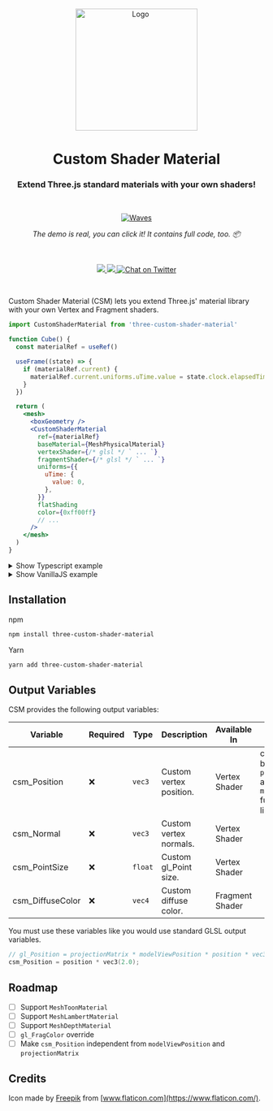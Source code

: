 <br />

<p align="center">
  <img  src="https://github.com/FarazzShaikh/THREE-CustomShaderMaterial/raw/master/Assets/logo.png" alt="Logo" width="240" height="240" >
</p>

<h1 align="center">Custom Shader Material</h1>
<h3 align="center">Extend Three.js standard materials with your own shaders!</h3>

<br>

<p align="center">
  <a href="https://codesandbox.io/s/customshadermaterial-waves-0lg38?file=/src/App.tsx" target="_blank"><img src="https://github.com/FarazzShaikh/THREE-CustomShaderMaterial/raw/master/Assets/wavesDemo.png" alt="Waves" /></a>
</p>
<p align="middle">
  <i>The demo is real, you can click it! It contains full code, too. 📦</i>
</p>
<br />

<p align="center">
  <a href="https://www.npmjs.com/package/three-custom-shader-material" target="_blank">
    <img src="https://img.shields.io/npm/v/three-custom-shader-material.svg?style=flat&colorA=000000&colorB=000000" />
  </a>
  <a href="https://www.npmjs.com/package/three-custom-shader-material" target="_blank">
    <img src="https://img.shields.io/npm/dm/three-custom-shader-material.svg?style=flat&colorA=000000&colorB=000000" />
  </a>
  <a href="https://twitter.com/CantBeFaraz" target="_blank">
    <img src="https://img.shields.io/twitter/follow/CantBeFaraz?label=%40CantBeFaraz&style=flat&colorA=000000&colorB=000000&logo=twitter&logoColor=000000" alt="Chat on Twitter">
  </a>
</p>

<br>

Custom Shader Material (CSM) lets you extend Three.js' material library with your own Vertex and Fragment shaders.

```jsx
import CustomShaderMaterial from 'three-custom-shader-material'

function Cube() {
  const materialRef = useRef()

  useFrame((state) => {
    if (materialRef.current) {
      materialRef.current.uniforms.uTime.value = state.clock.elapsedTime
    }
  })

  return (
    <mesh>
      <boxGeometry />
      <CustomShaderMaterial
        ref={materialRef}
        baseMaterial={MeshPhysicalMaterial}
        vertexShader={/* glsl */ ` ... `}
        fragmentShader={/* glsl */ ` ... `}
        uniforms={{
          uTime: {
            value: 0,
          },
        }}
        flatShading
        color={0xff00ff}
        // ...
      />
    </mesh>
  )
}
```

<details>
  <summary>Show Typescript example</summary>

```tsx
import CustomShaderMaterial from 'three-custom-shader-material'
import CustomShaderMaterialType from 'three-custom-shader-material/vanilla'

function Cube() {
  const materialRef = useRef<CustomShaderMaterialType | null>(null)

  useFrame((state) => {
    if (materialRef.current) {
      materialRef.current.uniforms.uTime.value = state.clock.elapsedTime
    }
  })

  return (
    <mesh>
      <boxGeometry />
      <CustomShaderMaterial
        ref={materialRef}
        baseMaterial={MeshPhysicalMaterial}
        vertexShader={/* glsl */ ` ... `}
        fragmentShader={/* glsl */ ` ... `}
        uniforms={{
          uTime: {
            value: 0,
          },
        }}
        flatShading
        color={0xff00ff}
        // ...
      />
    </mesh>
  )
}
```

</details>

<details>
  <summary>Show VanillaJS example</summary>

```js
import CustomShaderMaterial from 'three-custom-shader-material/vanilla'

function Box() {
  const geometry = new THREE.BoxGeometry()
  const material = new CustomShaderMaterial({
    MeshPhysicalMaterial    // baseMaterial
    /* glsl */ ` ... `,     // vertexShader
    /* glsl */ ` ... `,     // fragmentShader
    { uTime: {
        value: 0,           // uniforms
      },
    },
    {
      flatShading: true     // options
      color: 0xff00ff
    }
  })

  return new THREE.Mesh(geometry, material)
}
```

</details>

## Installation

npm

```sh
npm install three-custom-shader-material
```

Yarn

```sh
yarn add three-custom-shader-material
```

## Output Variables

CSM provides the following output variables:

| Variable         | Required | Type    | Description             | Available In    | Notes                                                                                                |
| ---------------- | -------- | ------- | ----------------------- | --------------- | ---------------------------------------------------------------------------------------------------- |
| csm_Position     | ❌       | `vec3`  | Custom vertex position. | Vertex Shader   | csm_Position will be multiplied by `projectionMatrix` and `modelViewPosition` furthur down the line. |
| csm_Normal       | ❌       | `vec3`  | Custom vertex normals.  | Vertex Shader   |                                                                                                      |
| csm_PointSize    | ❌       | `float` | Custom gl_Point size.   | Vertex Shader   |                                                                                                      |
| csm_DiffuseColor | ❌       | `vec4`  | Custom diffuse color.   | Fragment Shader |                                                                                                      |

You must use these variables like you would use standard GLSL output variables.

```c
// gl_Position = projectionMatrix * modelViewPosition * position * vec3(2.0);
csm_Position = position * vec3(2.0);
```

## Roadmap

- [ ] Support `MeshToonMaterial`
- [ ] Support `MeshLambertMaterial`
- [ ] Support `MeshDepthMaterial`
- [ ] `gl_FragColor` override
- [ ] Make `csm_Position` independent from `modelViewPosition` and `projectionMatrix`

## Credits

Icon made by [Freepik](https://www.freepik.com) from [www.flaticon.com](https://www.flaticon.com/).
